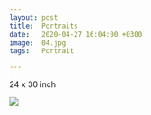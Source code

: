 ```yaml
---
layout: post
title:  Portraits
date:   2020-04-27 16:04:00 +0300
image:  04.jpg
tags:   Portrait

---
```


24 x 30 inch     

![]({{site.baseurl}}/img/04.jpg)